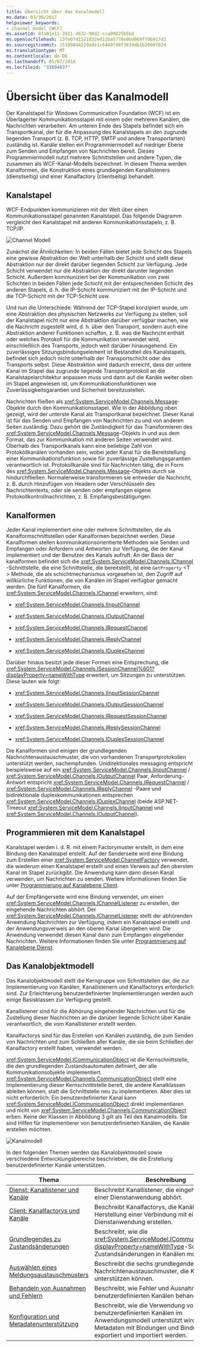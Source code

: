 ```yaml
---
title: Übersicht über das Kanalmodell
ms.date: 03/30/2017
helpviewer_keywords:
- channel model [WCF]
ms.assetid: 07a81e11-3911-4632-90d2-cca99825b5bd
ms.openlocfilehash: 13fe07d1521832ed12ba5770e0bd069ff9b917d2
ms.sourcegitcommit: 15109844229ade1c6449f48f3834db1b26907824
ms.translationtype: MT
ms.contentlocale: de-DE
ms.lasthandoff: 05/07/2018
ms.locfileid: "33804637"
---
```

# <a name="channel-model-overview"></a>Übersicht über das Kanalmodell
Der Kanalstapel für Windows Communication Foundation (WCF) ist ein Überlagerter Kommunikationsstapel mit einem oder mehreren Kanälen, die Nachrichten verarbeiten. Am unteren Ende des Stapels befindet sich ein Transportkanal, der für die Anpassung des Kanalstapels an den zugrunde liegenden Transport (z. B. TCP, HTTP, SMTP und andere Transportarten) zuständig ist. Kanäle stellen ein Programmiermodell auf niedriger Ebene zum Senden und Empfangen von Nachrichten bereit. Dieses Programmiermodell nutzt mehrere Schnittstellen und andere Typen, die zusammen als WCF-Kanal-Modells bezeichnet. In diesem Thema werden Kanalformen, die Konstruktion eines grundlegenden Kanallisteners (dienstseitig) und einer Kanalfactory (clientseitig) behandelt.  
  
## <a name="channel-stack"></a>Kanalstapel  
 WCF-Endpunkten kommunizieren mit der Welt über einen Kommunikationsstapel genannten Kanalstapel. Das folgende Diagramm vergleicht den Kanalstapel mit anderen Kommunikationsstapeln, z. B. TCP/IP.  
  
 ![Channel Modell](../../../../docs/framework/wcf/extending/media/wcfc-channelstackhighlevelc.gif "Wcfc_ChannelStackHighLevelc")  
  
 Zunächst die Ähnlichkeiten: In beiden Fällen bietet jede Schicht des Stapels eine gewisse Abstraktion der Welt unterhalb der Schicht und stellt diese Abstraktion nur der direkt darüber liegenden Schicht zur Verfügung. Jede Schicht verwendet nur die Abstraktion der direkt darunter liegenden Schicht. Außerdem kommuniziert bei der Kommunikation von zwei Schichten in beiden Fällen jede Schicht mit der entsprechenden Schicht des anderen Stapels, d. h. die IP-Schicht kommuniziert mit der IP-Schicht und die TCP-Schicht mit der TCP-Schicht usw.  
  
 Und nun die Unterschiede: Während der TCP-Stapel konzipiert wurde, um eine Abstraktion des physischen Netzwerks zur Verfügung zu stellen, soll der Kanalstapel nicht nur eine Abstraktion darüber verfügbar machen, wie die Nachricht zugestellt wird, d. h. über den Transport, sondern auch eine Abstraktion anderer Funktionen schaffen, z. B. was die Nachricht enthält oder welches Protokoll für die Kommunikation verwendet wird, einschließlich des Transports, jedoch weit darüber hinausgehend. Ein zuverlässiges Sitzungsbindungselement ist Bestandteil des Kanalstapels, befindet sich jedoch nicht unterhalb der Transportschicht oder des Transports selbst. Diese Abstraktion wird dadurch erreicht, dass der untere Kanal im Stapel das zugrunde liegende Transportprotokoll an die Kanalstapelarchitektur anpassen muss und dann auf die Kanäle weiter oben im Stapel angewiesen ist, um Kommunikationsfunktionen wie Zuverlässigkeitsgarantien und Sicherheit bereitzustellen.  
  
 Nachrichten fließen als <xref:System.ServiceModel.Channels.Message>-Objekte durch den Kommunikationsstapel. Wie in der Abbildung oben gezeigt, wird der unterste Kanal als Transportkanal bezeichnet. Dieser Kanal ist für das Senden und Empfangen von Nachrichten zu und von anderen Seiten zuständig. Dazu gehört die Zuständigkeit für das Transformieren des <xref:System.ServiceModel.Channels.Message>-Objekts in und aus dem Format, das zur Kommunikation mit anderen Seiten verwendet wird. Oberhalb des Transportkanals kann eine beliebige Zahl von Protokollkanälen vorhanden sein, wobei jeder Kanal für die Bereitstellung einer Kommunikationsfunktion sowie für zuverlässige Zustellungsgarantien verantwortlich ist. Protokollkanäle sind für Nachrichten tätig, die in Form des <xref:System.ServiceModel.Channels.Message>-Objekts durch sie hindurchfließen. Normalerweise transformieren sie entweder die Nachricht, z. B. durch Hinzufügen von Headern oder Verschlüsseln des Nachrichtentexts, oder sie senden oder empfangen eigene Protokollkontrollnachrichten, z. B. Empfangsbestätigungen.  
  
## <a name="channel-shapes"></a>Kanalformen  
 Jeder Kanal implementiert eine oder mehrere Schnittstellen, die als Kanalformschnittstellen oder Kanalformen bezeichnet werden. Diese Kanalformen stellen kommunikationsorientierte Methoden wie Senden und Empfangen oder Anfordern und Antworten zur Verfügung, die der Kanal implementiert und der Benutzer des Kanals aufruft. An der Basis der kanalformen befindet sich die <xref:System.ServiceModel.Channels.IChannel> -Schnittstelle, die eine Schnittstelle, die bereitstellt, ist eine `GetProperty` \<T > Methode, die als schichtmechanismus vorgesehen ist, den Zugriff auf willkürliche Funktionen, die von Kanälen im Stapel verfügbar gemacht werden. Die fünf Kanalformen, die <xref:System.ServiceModel.Channels.IChannel> erweitern, sind:  
  
-   <xref:System.ServiceModel.Channels.IInputChannel>  
  
-   <xref:System.ServiceModel.Channels.IOutputChannel>  
  
-   <xref:System.ServiceModel.Channels.IRequestChannel>  
  
-   <xref:System.ServiceModel.Channels.IReplyChannel>  
  
-   <xref:System.ServiceModel.Channels.IDuplexChannel>  
  
 Darüber hinaus besitzt jede dieser Formen eine Entsprechung, die <xref:System.ServiceModel.Channels.ISessionChannel%601?displayProperty=nameWithType> erweitert, um Sitzungen zu unterstützen. Diese lauten wie folgt:  
  
-   <xref:System.ServiceModel.Channels.IInputSessionChannel>  
  
-   <xref:System.ServiceModel.Channels.IOutputSessionChannel>  
  
-   <xref:System.ServiceModel.Channels.IRequestSessionChannel>  
  
-   <xref:System.ServiceModel.Channels.IReplySessionChannel>  
  
-   <xref:System.ServiceModel.Channels.IDuplexSessionChannel>  
  
 Die Kanalformen sind einigen der grundlegenden Nachrichtenaustauschmuster, die von vorhandenen Transportprotokollen unterstützt werden, nachempfunden. Unidirektionales messaging entspricht beispielsweise auf ein <xref:System.ServiceModel.Channels.IInputChannel> / <xref:System.ServiceModel.Channels.IOutputChannel> Paar, Anforderung-Antwort entspricht <xref:System.ServiceModel.Channels.IRequestChannel> / <xref:System.ServiceModel.Channels.IReplyChannel> -Paare und bidirektionale duplexkommunikationen entsprechen <xref:System.ServiceModel.Channels.IDuplexChannel> (beide ASP.NET-Timeout <xref:System.ServiceModel.Channels.IInputChannel> und <xref:System.ServiceModel.Channels.IOutputChannel>).  
  
## <a name="programming-with-the-channel-stack"></a>Programmieren mit dem Kanalstapel  
 Kanalstapel werden i. d. R. mit einem Factorymuster erstellt, in dem eine Bindung den Kanalstapel erstellt. Auf der Senderseite wird eine Bindung zum Erstellen einer <xref:System.ServiceModel.ChannelFactory> verwendet, die wiederum einen Kanalstapel erstellt und einen Verweis auf den obersten Kanal im Stapel zurückgibt. Die Anwendung kann dann diesen Kanal verwenden, um Nachrichten zu senden. Weitere Informationen finden Sie unter [Programmierung auf Kanalebene Client](../../../../docs/framework/wcf/extending/client-channel-level-programming.md).  
  
 Auf der Empfängerseite wird eine Bindung verwendet, um einen <xref:System.ServiceModel.Channels.IChannelListener> zu erstellen, der eingehende Nachrichten abhört. Der <xref:System.ServiceModel.Channels.IChannelListener> stellt der abhörenden Anwendung Nachrichten zur Verfügung, indem ein Kanalstapel erstellt und der Anwendungsverweis an den oberen Kanal übergeben wird. Die Anwendung verwendet diesen Kanal dann zum Empfangen eingehender Nachrichten. Weitere Informationen finden Sie unter [Programmierung auf Kanalebene Dienst](../../../../docs/framework/wcf/extending/service-channel-level-programming.md).  
  
## <a name="the-channel-object-model"></a>Das Kanalobjektmodell  
 Das Kanalobjektmodell stellt die Kerngruppe von Schnittstellen dar, die zur Implementierung von Kanälen, Kanallistenern und Kanalfactorys erforderlich sind. Zur Erleichterung benutzerdefinierter Implementierungen werden auch einige Basisklassen zur Verfügung gestellt.  
  
 Kanallistener sind für die Abhörung eingehender Nachrichten und für die Zustellung dieser Nachrichten an die darüber liegende Schicht über Kanäle verantwortlich, die vom Kanallistener erstellt werden.  
  
 Kanalfactorys sind für das Erstellen von Kanälen zuständig, die zum Senden von Nachrichten und zum Schließen aller Kanäle, die sie beim Schließen der Kanalfactory erstellt haben, verwendet werden.  
  
 <xref:System.ServiceModel.ICommunicationObject> ist die Kernschnittstelle, die den grundlegenden Zustandsautomaten definiert, der alle Kommunikationsobjekte implementiert. <xref:System.ServiceModel.Channels.CommunicationObject> stellt eine Implementierung dieser Kernschnittstelle bereit, die andere Kanalklassen ableiten können, statt die Schnittstelle neu zu implementieren. Aber dies ist nicht erforderlich: Ein benutzerdefinierter Kanal kann <xref:System.ServiceModel.ICommunicationObject> direkt implementieren und nicht von <xref:System.ServiceModel.Channels.CommunicationObject> erben. Keine der Klassen in Abbildung 3 gilt als Teil des Kanalmodells. Sie sind Hilfen für Implementierer von benutzerdefinierten Kanälen, die Kanäle erstellen möchten.  
  
 ![Kanalmodell](../../../../docs/framework/wcf/extending/media/wcfc-wcfcchannelsigure3omumtreec.gif "wcfc_WCFCChannelsigure3OMUMTreec")  
  
 In den folgenden Themen werden das Kanalobjektmodell sowie verschiedene Entwicklungsbereiche beschrieben, die die Erstellung benutzerdefinierter Kanäle unterstützen.  
  
|Thema|Beschreibung|  
|-----------|-----------------|  
|[Dienst: Kanallistener und Kanäle](../../../../docs/framework/wcf/extending/service-channel-listeners-and-channels.md)|Beschreibt Kanallistener, die eingehende Kanäle in einer Dienstanwendung abhört.|  
|[Client: Kanalfactorys und Kanäle](../../../../docs/framework/wcf/extending/client-channel-factories-and-channels.md)|Beschreibt Kanalfactorys, die Kanäle zur Herstellung einer Verbindung mit einer Dienstanwendung erstellen.|  
|[Grundlegendes zu Zustandsänderungen](../../../../docs/framework/wcf/extending/understanding-state-changes.md)|Beschreibt, wie die <xref:System.ServiceModel.ICommunicationObject?displayProperty=nameWithType>-Schnittstelle Zustandsänderungen in Kanälen modelliert.|  
|[Auswählen eines Meldungsaustauschmusters](../../../../docs/framework/wcf/extending/choosing-a-message-exchange-pattern.md)|Beschreibt die sechs grundlegenden Nachrichtenaustauschmuster, die Kanäle unterstützen können.|  
|[Behandeln von Ausnahmen und Fehlern](../../../../docs/framework/wcf/extending/handling-exceptions-and-faults.md)|Beschreibt, wie Fehler und Ausnahmen in benutzerdefinierten Kanälen behandelt werden.|  
|[Konfiguration und Metadatenunterstützung](../../../../docs/framework/wcf/extending/configuration-and-metadata-support.md)|Beschreibt, wie die Verwendung von benutzerdefinierten Kanälen im Anwendungsmodell unterstützt wird und Metadaten mit Bindungen und Bindungselementen exportiert und importiert werden.|

